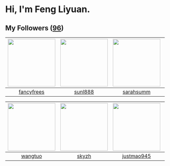 # Hi, I'm Feng Liyuan.

## My Followers ([96](https://github.com/SunRunAway?tab=followers))

| <img src="https://avatars.githubusercontent.com/u/3293915?v=4" width="150" height="150" /> | <img src="https://avatars.githubusercontent.com/u/9254545?v=4" width="150" height="150" /> | <img src="https://avatars.githubusercontent.com/u/5827851?v=4" width="150" height="150" /> | <img src="https://avatars.githubusercontent.com/u/4661589?v=4" width="150" height="150" /> |
| :----------------------------------------------------------------------------------------: | :----------------------------------------------------------------------------------------: | :----------------------------------------------------------------------------------------: | :----------------------------------------------------------------------------------------: |
|                         [fancyfrees](https://github.com/fancyfrees)                        |                            [sunl888](https://github.com/sunl888)                           |                          [sarahsumm](https://github.com/sarahsumm)                         |                      [IceCoffee2013](https://github.com/IceCoffee2013)                     |

| <img src="https://avatars.githubusercontent.com/u/1171686?v=4" width="150" height="150" /> | <img src="https://avatars.githubusercontent.com/u/4198311?v=4" width="150" height="150" /> | <img src="https://avatars.githubusercontent.com/u/619331?v=4" width="150" height="150" /> | <img src="https://avatars.githubusercontent.com/u/3427324?v=4" width="150" height="150" /> |
| :----------------------------------------------------------------------------------------: | :----------------------------------------------------------------------------------------: | :---------------------------------------------------------------------------------------: | :----------------------------------------------------------------------------------------: |
|                            [wangtuo](https://github.com/wangtuo)                           |                              [skyzh](https://github.com/skyzh)                             |                        [justmao945](https://github.com/justmao945)                        |                         [hawkingrei](https://github.com/hawkingrei)                        |